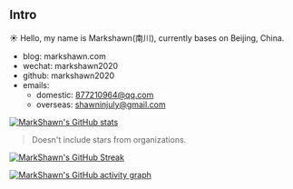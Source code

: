 ## Intro

:sunny: Hello, my name is Markshawn(南川), currently bases on Beijing, China.

- blog: markshawn.com
- wechat: markshawn2020
- github: markshawn2020
- emails: 
    - domestic: 877210964@qq.com 
    - overseas: shawninjuly@gmail.com

[![MarkShawn's GitHub stats](https://github-readme-stats.vercel.app/api?username=markshawn2020&count_private=true&show_icons=true&theme=synthwave)](https://github.com/anuraghazra/github-readme-stats)
> Doesn't include stars from organizations.

[![MarkShawn's GitHub Streak](http://github-readme-streak-stats.herokuapp.com?user=markshawn2020&theme=synthwave)](https://git.io/streak-stats)

[![MarkShawn's GitHub activity graph](https://activity-graph.herokuapp.com/graph?username=markshawn2020&theme=rogue	)](https://github.com/ashutosh00710/github-readme-activity-graph)
